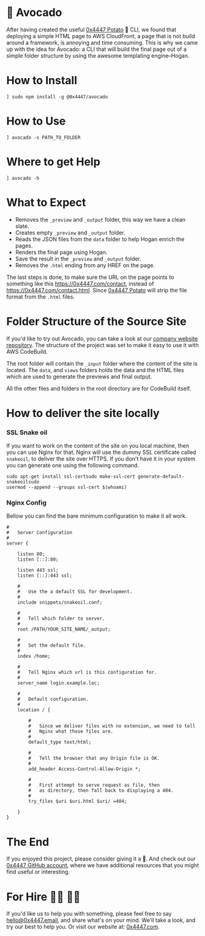 # 🥑 Avocado

After having created the useful [0x4447 Potato](https://www.npmjs.com/package/@0x4447/potato) 🥔 CLI, we found that deploying a simple HTML page to AWS CloudFront, a page that is not build around a framework, is annoying and time consuming. This is why we came up with the idea for Avocado: a CLI that will build the final page out of a simple folder structure by using the awesome templating engine–Hogan.

# How to Install

```
] sudo npm install -g @0x4447/avocado
```

# How to Use

```
] avocado -s PATH_TO_FOLDER
```

# Where to get Help

```
] avocado -h
```

# What to Expect

- Removes the `_preview` and `_output` folder, this way we have a clean slate.
- Creates empty `_preview` and `_output` folder.
- Reads the JSON files from the `data` folder to help Hogan enrich the pages.
- Renders the final page using Hogan.
- Save the result in the `_preview` and `_output` folder.
- Removes the `.html` ending from any HREF on the page.

The last steps is done, to make sure the URL on the page points to something like this https://0x4447.com/contact, instead of https://0x4447.com/contact.html. Since [0x4447 Potato](https://github.com/0x4447/0x4447-cli-node-potato) will strip the file format from the `.html` files.

# Folder Structure of the Source Site

If you'd like to try out Avocado, you can take a look at our [company website repository](https://github.com/0x4447/0x4447.com). The structure of the project was set to make it easy to use it with AWS CodeBuild.

The root folder will contain the `_input` folder where the content of the site is located. The `data`, and `views` folders holds the data and the HTML files which are used to generate the previews and final output.

All the other files and folders in the root directory are for CodeBuild itself.

# How to deliver the site locally

### SSL Snake oil

If you want to work on the content of the site on you local machine, then you can use Nginx for that. Nginx will use the dummy SSL certificate called `snakeoil`, to deliver the site over HTTPS. If you don't have it in your system you can generate one using the following command.

```
sudo apt-get install ssl-certsudo make-ssl-cert generate-default-snakeoilsudo
usermod --append --groups ssl-cert $(whoami)
```

### Nginx Config

Bellow you can find the bare minimum configuration to make it all work.

```
#
#	Server Configuration
#
server {

	listen 80;
	listen [::]:80;

	listen 443 ssl;
	listen [::]:443 ssl;

	#
	#	Use the a default SSL for development.
	#
	include snippets/snakeoil.conf;

	#
	#	Tell which folder to server.
	#
	root /PATH/YOUR_SITE_NAME/_output;

	#
	#	Set the default file.
	#
	index /home;

	#
	#	Tell Nginx which url is this configuration for.
	#
	server_name login.example.loc;

	#
	#	Default configuration.
	#
	location / {

		#
		#	Since we deliver files with no extension, we need to tell
		#	Nginx what those files are.
		#
		default_type text/html;

		#
		#	Tell the browser that any Origin file is OK.
		#
		add_header Access-Control-Allow-Origin *;

		#
		#	First attempt to serve request as file, then
		#	as directory, then fall back to displaying a 404.
		#
		try_files $uri $uri.html $uri/ =404;

	}
}
```

# The End

If you enjoyed this project, please consider giving it a 🌟. And check out our [0x4447 GitHub account](https://github.com/0x4447), where we have additional resources that you might find useful or interesting.

# For Hire 👨‍💻 👩‍💻

If you'd like us to help you with something, please feel free to say [hello@0x4447.email](mailto:hello@0x4447.email?Subject=Hello%20From%20Repo&Body=Hi%2C%0A%0AMy%20name%20is%20NAME%2C%20and%20I%27d%20like%20to%20get%20in%20touch%20with%20someone%20at%200x4447.%0A%0AI%27d%20like%20to%20discuss%20the%20following%20topics%3A%0A%0A-%20LIST_OF_TOPICS_TO_DISCUSS%0A%0ASome%20useful%20information%3A%0A%0A-%20My%20full%20name%20is%3A%20FIRST_NAME%20LAST_NAME%0A-%20My%20time%20zone%20is%3A%20TIME_ZONE%0A-%20My%20working%20hours%20are%20from%3A%20TIME%20till%20TIME%0A-%20My%20company%20name%20is%3A%20COMPANY%20NAME%0A-%20My%20company%20website%20is%3A%20https%3A%2F%2F%0A%0ABest%20regards.), and share what's on your mind. We'll take a look, and try our best to help you. Or visit our website at: [0x4447.com](https://0x4447.com).
